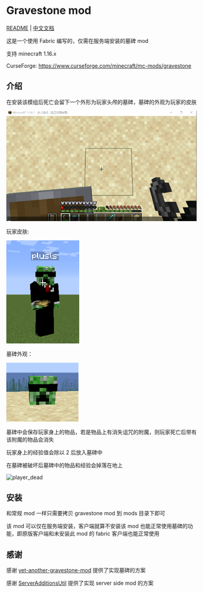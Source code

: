 # Gravestone mod

[README](README.md) | [中文文档](README_zh.md)

这是一个使用 Fabric 编写的，仅需在服务端安装的墓碑 mod

支持 minecraft 1.16.x

CurseForge: https://www.curseforge.com/minecraft/mc-mods/gravestone

## 介绍

在安装该模组后死亡会留下一个外形为玩家头颅的墓碑，墓碑的外观为玩家的皮肤

![player_dead](./doc/player_dead.gif)

玩家皮肤:

![skin](./doc/skin.png)

墓碑外观：

![skin](./doc/gravestone.png)

墓碑中会保存玩家身上的物品，若是物品上有消失诅咒的附魔，则玩家死亡后带有该附魔的物品会消失

玩家身上的经验值会除以 2 后放入墓碑中

在墓碑被破坏后墓碑中的物品和经验会掉落在地上

![player_dead](./doc/break_gravestone.gif)

## 安装

和常规 mod 一样只需要拷贝 gravestone mod 到 mods 目录下即可

该 mod 可以仅在服务端安装，客户端就算不安装该 mod 也能正常使用墓碑的功能，即原版客户端和未安装此 mod 的 fabric 客户端也能正常使用


## 感谢

感谢 [yet-another-gravestone-mod](https://github.com/Nuclearfarts/yet-another-gravestone-mod) 提供了实现墓碑的方案

感谢 [ServerAdditionsUtil](https://github.com/ExtraCrafTX/ServerAdditionsUtil) 提供了实现 server side mod 的方案